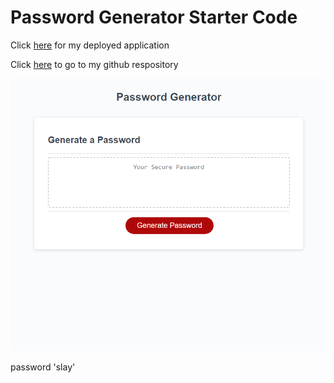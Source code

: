 # Password Generator Starter Code
Click [here](https://bai1eigh.github.io/password-generator/) for my deployed application 

Click [here](https://github.com/bai1eigh/password-generator) to go to my github respository

![password generator](/Develop/assests/images/password%20generator.PNG)

password 'slay'

